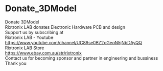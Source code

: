 # Donate_3DModel
Donate 3DModel<br>
Rixtronix LAB donates Electronic Hardware PCB and design<br>
Support us by subscribing at<br>
Rixtronix LAB - Youtube<br>
https://www.youtube.com/channel/UC89se0BZ2oGeqN5jNbDAyQQ<br>
Rixtronix LAB Store<br>
https://www.ebay.com.au/str/rixtronix<br>
Contact us for becoming sponsor and partner in engineering and bussiness<br>
Thank you<br>
